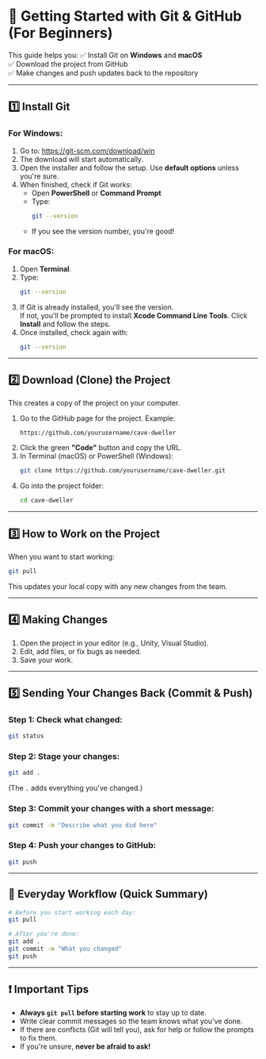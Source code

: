 # 🚀 Getting Started with Git & GitHub (For Beginners)

This guide helps you:
✅ Install Git on **Windows** and **macOS**  
✅ Download the project from GitHub  
✅ Make changes and push updates back to the repository  

---

## 1️⃣ Install Git

### For Windows:
1. Go to: https://git-scm.com/download/win
2. The download will start automatically.
3. Open the installer and follow the setup. Use **default options** unless you're sure.
4. When finished, check if Git works:
   - Open **PowerShell** or **Command Prompt**
   - Type:  
     ```bash
     git --version
     ```
   - If you see the version number, you're good!

### For macOS:
1. Open **Terminal**.
2. Type:
   ```bash
   git --version
   ```
3. If Git is already installed, you'll see the version.  
   If not, you'll be prompted to install **Xcode Command Line Tools**. Click **Install** and follow the steps.
4. Once installed, check again with:
   ```bash
   git --version
   ```

---

## 2️⃣ Download (Clone) the Project
This creates a copy of the project on your computer.

1. Go to the GitHub page for the project. Example:
   ```
   https://github.com/yourusername/cave-dweller
   ```
2. Click the green **"Code"** button and copy the URL.
3. In Terminal (macOS) or PowerShell (Windows):
   ```bash
   git clone https://github.com/yourusername/cave-dweller.git
   ```
4. Go into the project folder:
   ```bash
   cd cave-dweller
   ```

---

## 3️⃣ How to Work on the Project
When you want to start working:
```bash
git pull
```
This updates your local copy with any new changes from the team.

---

## 4️⃣ Making Changes
1. Open the project in your editor (e.g., Unity, Visual Studio).
2. Edit, add files, or fix bugs as needed.
3. Save your work.

---

## 5️⃣ Sending Your Changes Back (Commit & Push)
### Step 1: Check what changed:
```bash
git status
```

### Step 2: Stage your changes:
```bash
git add .
```
(The `.` adds everything you've changed.)

### Step 3: Commit your changes with a short message:
```bash
git commit -m "Describe what you did here"
```

### Step 4: Push your changes to GitHub:
```bash
git push
```

---

## 🧠 Everyday Workflow (Quick Summary)
```bash
# Before you start working each day:
git pull

# After you're done:
git add .
git commit -m "What you changed"
git push
```

---

## ❗️ Important Tips
- **Always `git pull` before starting work** to stay up to date.
- Write clear commit messages so the team knows what you've done.
- If there are conflicts (Git will tell you), ask for help or follow the prompts to fix them.
- If you're unsure, **never be afraid to ask!**
